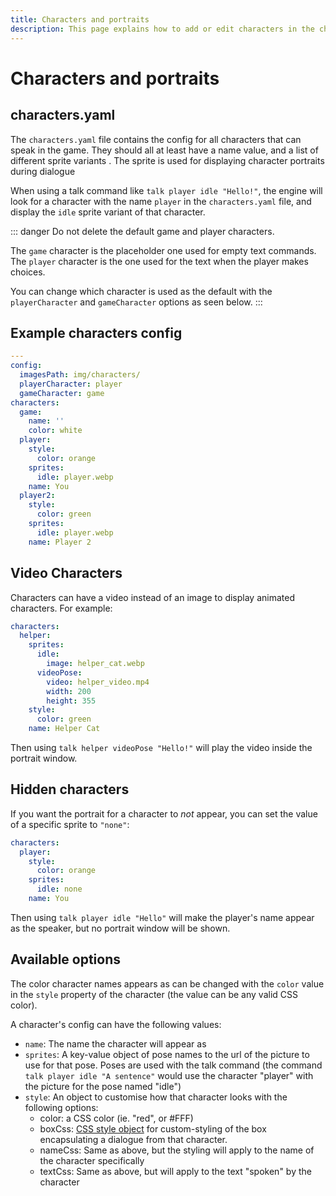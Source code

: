 ```yaml
---
title: Characters and portraits
description: This page explains how to add or edit characters in the characters.yaml file
---
```


# Characters and portraits

## characters.yaml

The `characters.yaml` file contains the config for all characters that can speak in the game. They should all at least have a name value, and a list of different sprite variants . The sprite is used for displaying character portraits during dialogue

When using a talk command like `talk player idle "Hello!"`, the engine will look for a character with the name `player` in the `characters.yaml` file, and display the `idle` sprite variant of that character.

::: danger
Do not delete the default game and player characters.

The `game` character is the placeholder one used for empty text commands.
The `player` character is the one used for the text when the player makes choices.

You can change which character is used as the default with the `playerCharacter` and `gameCharacter` options as seen below.
:::

## Example characters config

```yaml
---
config:
  imagesPath: img/characters/
  playerCharacter: player
  gameCharacter: game
characters:
  game:
    name: ''
    color: white
  player:
    style:
      color: orange
    sprites:
      idle: player.webp
    name: You
  player2:
    style:
      color: green
    sprites:
      idle: player.webp
    name: Player 2
```

## Video Characters

Characters can have a video instead of an image to display animated characters. For example:

```yaml
characters:
  helper:
    sprites:
      idle:
        image: helper_cat.webp
      videoPose:
        video: helper_video.mp4
        width: 200
        height: 355
    style:
      color: green
    name: Helper Cat
```

Then using `talk helper videoPose "Hello!"` will play the video inside the portrait window.

## Hidden characters

If you want the portrait for a character to _not_ appear, you can set the value of a specific sprite to `"none"`:

```yaml
characters:
  player:
    style:
      color: orange
    sprites:
      idle: none
    name: You
```

Then using `talk player idle "Hello"` will make the player's name appear as the speaker, but no portrait window will be shown.

## Available options

The color character names appears as can be changed with the `color` value in the `style` property of the character (the value can be any valid CSS color).

A character's config can have the following values:

- `name`: The name the character will appear as
- `sprites`: A key-value object of pose names to the url of the picture to use for that pose. Poses are used with the talk command (the command `talk player idle "A sentence"` would use the character "player" with the picture for the pose named "idle")
- `style`: An object to customise how that character looks with the following options:
  - color: a CSS color (ie. "red", or #FFF)
  - boxCss: [CSS style object](https://www.w3schools.com/jsref/dom_obj_style.asp) for custom-styling of the box encapsulating a dialogue from that character.
  - nameCss: Same as above, but the styling will apply to the name of the character specifically
  - textCss: Same as above, but will apply to the text "spoken" by the character
